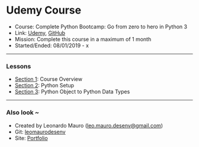 # Udemy Course #

- Course: Complete Python Bootcamp: Go from zero to hero in Python 3   
- Link: [Udemy](https://www.udemy.com/complete-python-bootcamp/), [GitHub](https://github.com/Pierian-Data/Complete-Python-3-Bootcamp)   
- Mission: Complete this course in a maximum of 1 month   
- Started/Ended: 08/01/2019 - x
   
___
   
### Lessons

- [Section 1](https://github.com/leomaurodesenv/udemy-complete-python-bootcamp/blob/master/section-1.ipynb): Course Overview
- [Section 2](https://github.com/leomaurodesenv/udemy-complete-python-bootcamp/blob/master/section-2.ipynb): Python Setup
- [Section 3](https://github.com/leomaurodesenv/udemy-complete-python-bootcamp/blob/master/section-3.ipynb): Python Object to Python Data Types
   
___
   
### Also look ~  	
* Created by Leonardo Mauro (leo.mauro.desenv@gmail.com)   
* Git: [leomaurodesenv](https://github.com/leomaurodesenv/)   
* Site: [Portfolio](http://leonardomauro.com/portfolio/)   
